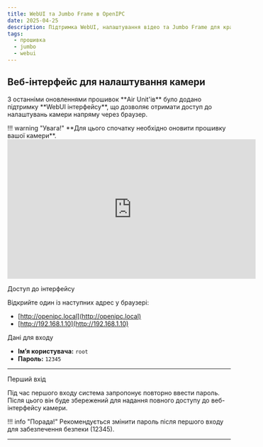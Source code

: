 ```yaml
---
title: WebUI та Jumbo Frame в OpenIPC
date: 2025-04-25
description: Підтримка WebUI, налаштування відео та Jumbo Frame для кращого FPV.
tags:
  - прошивка
  - jumbo
  - webui
---
```


## Веб-інтерфейс для налаштування камери 

<p> З останніми оновленнями прошивок **Air Unit'ів** було додано підтримку **WebUI інтерфейсу**, що дозволяє отримати доступ до налаштувань камери напряму через браузер.</p>  
!!! warning "Увага!"
    **Для цього спочатку необхідно оновити прошивку вашої камери**.

<iframe width="560" height="315" src="https://www.youtube.com/embed/JzGqK7jw-To?si=-GH2XBDmUU7vAA6D" title="YouTube video player" frameborder="0" allow="accelerometer; autoplay; clipboard-write; encrypted-media; gyroscope; picture-in-picture; web-share" referrerpolicy="strict-origin-when-cross-origin" allowfullscreen></iframe>

Доступ до інтерфейсу

Відкрийте один із наступних адрес у браузері:

- [http://openipc.local](http://openipc.local)
- [http://192.168.1.10](http://192.168.1.10)

Дані для входу

- **Ім’я користувача:** `root`  
- **Пароль:** `12345`

---

Перший вхід

Під час першого входу система запропонує повторно ввести пароль. Після цього він буде збережений для надання повного доступу до веб-інтерфейсу камери.

!!! info "Порада!"
    Рекомендується змінити пароль після першого входу для забезпечення безпеки (12345).


---